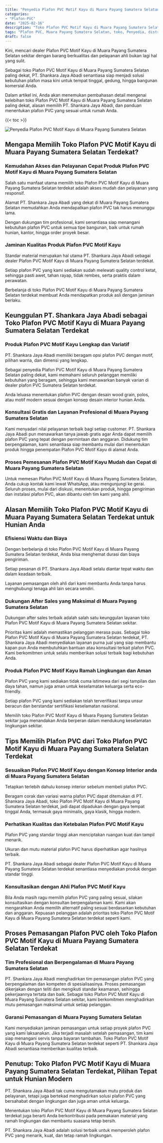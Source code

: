 ```yaml
---
title: "Penyedia Plafon PVC Motif Kayu di Muara Payang Sumatera Selatan"
categories: 
- "Plafon-PVC"
date: "2025-02-16"
description: "Toko Plafon PVC Motif Kayu di Muara Payang Sumatera Selatan untuk rumah, office, dan toko. Material unggulan, beragam motif, pilihan warna modern, beserta jasa instalasi dikerjakan oleh teknisi ahli dan garansi resmi!|Layanan distribusi Plafon PVC Motif Kayu di Muara Payang Sumatera Selatan untuk kebutuhan hunian, office, maupun toko, beserta plafon terbaik dan pemasangan oleh teknisi profesional serta kepastian resmi.|Pilihan Plafon PVC Motif Kayu di Muara Payang Sumatera Selatan yang terbukti untuk tempat tinggal, office, dan ritel, bersama plafon berkualitas dan instalasi oleh tim ahli serta garansi resmi.|Penyediaan Plafon PVC Motif Kayu di Muara Payang Sumatera Selatan untuk hunian, perkantoran, dan ritel, beserta material unggulan dan instalasi dikerjakan oleh tim ahli, disertai dengan kepastian resmi.}"
tags: "Plafon PVC, Muara Payang Sumatera Selatan, toko, Penyedia, distributor"
draft: false
---
```


Kini, mencari dealer Plafon PVC Motif Kayu di Muara Payang Sumatera Selatan sekitar dengan barang berkualitas dan pelayanan ahli bukan lagi hal yang sulit.

Sebagai toko Plafon PVC Motif Kayu di Muara Payang Sumatera Selatan paling dekat, PT. Shankara Jaya Abadi senantiasa siap menjadi solusi kebutuhan plafon masa kini untuk tempat tinggal, gedung, hingga bangunan komersial Anda.

Dalam artikel ini, Anda akan menemukan pembahasan detail mengenai kelebihan toko Plafon PVC Motif Kayu di Muara Payang Sumatera Selatan paling dekat, alasan memilih PT. Shankara Jaya Abadi, dan panduan menentukan plafon PVC yang sesuai untuk rumah Anda.

{{< toc >}}

![Penyedia Plafon PVC Motif Kayu di Muara Payang Sumatera Selatan](/images/Plafon-PVC/Penyedia-Plafon-PVC-Motif-Kayu-di-Muara-Payang-Sumatera-Selatan.png)


## Mengapa Memilih Toko Plafon PVC Motif Kayu di Muara Payang Sumatera Selatan Terdekat?

### Kemudahan Akses dan Pelayanan Cepat Produk Plafon PVC Motif Kayu di Muara Payang Sumatera Selatan

Salah satu manfaat utama memilih toko Plafon PVC Motif Kayu di Muara Payang Sumatera Selatan terdekat adalah akses mudah dan pelayanan yang responsif.

Alamat PT. Shankara Jaya Abadi yang dekat di Muara Payang Sumatera Selatan memudahkan Anda mendapatkan plafon PVC tak harus menunggu lama.

Dengan dukungan tim profesional, kami senantiasa siap menangani kebutuhan plafon PVC untuk semua tipe bangunan, baik untuk rumah hunian, kantor, hingga order proyek besar.

### Jaminan Kualitas Produk Plafon PVC Motif Kayu

Standar material merupakan hal utama PT. Shankara Jaya Abadi sebagai dealer Plafon PVC Motif Kayu di Muara Payang Sumatera Selatan terdekat.

Setiap plafon PVC yang kami sediakan sudah melewati quality control ketat, sehingga pasti awet, tahan rayap, tidak rembes, serta praktis dalam perawatan.

Berbelanja di toko Plafon PVC Motif Kayu di Muara Payang Sumatera Selatan terdekat membuat Anda mendapatkan produk asli dengan jaminan berlaku.

## Keunggulan PT. Shankara Jaya Abadi sebagai Toko Plafon PVC Motif Kayu di Muara Payang Sumatera Selatan Terdekat

### Produk Plafon PVC Motif Kayu Lengkap dan Variatif

PT. Shankara Jaya Abadi memiliki beragam opsi plafon PVC dengan motif, pilihan warna, dan dimensi yang lengkap.

Sebagai penyedia Plafon PVC Motif Kayu di Muara Payang Sumatera Selatan paling dekat, kami memahami seluruh pelanggan memiliki kebutuhan yang beragam, sehingga kami menawarkan banyak varian di dealer plafon PVC Sumatera Selatan terdekat.

Anda leluasa menentukan plafon PVC dengan desain wood grain, polos, atau motif modern sesuai dengan konsep desain interior hunian Anda.

### Konsultasi Gratis dan Layanan Profesional di Muara Payang Sumatera Selatan

Kami menyadari nilai pelayanan terbaik bagi setiap customer. PT. Shankara Jaya Abadi pun menawarkan tanya jawab gratis agar Anda dapat memilih plafon PVC yang tepat dengan permintaan dan anggaran. Didukung tim berpengalaman, kami senantiasa siap membantu mulai dari menentukan produk hingga penempatan Plafon PVC Motif Kayu di alamat Anda.

### Proses Pemesanan Plafon PVC Motif Kayu Mudah dan Cepat di Muara Payang Sumatera Selatan

Untuk memesan Plafon PVC Motif Kayu di Muara Payang Sumatera Selatan, Anda cukup kontak kami lewat WhatsApp, atau mengunjungi ke gerai. Seluruh proses, mulai dari diskusi, menentukan produk, hingga pengiriman dan instalasi plafon PVC, akan dibantu oleh tim kami yang ahli.

## Alasan Memilih Toko Plafon PVC Motif Kayu di Muara Payang Sumatera Selatan Terdekat untuk Hunian Anda

### Efisiensi Waktu dan Biaya

Dengan berbelanja di toko Plafon PVC Motif Kayu di Muara Payang Sumatera Selatan terdekat, Anda bisa menghemat durasi dan biaya pengiriman.

Setiap pesanan di PT. Shankara Jaya Abadi selalu diantar tepat waktu dan dalam keadaan terbaik.

Layanan pemasangan oleh ahli dari kami membantu Anda tanpa harus menghubungi tenaga ahli lain secara sendiri.

### Dukungan After Sales yang Maksimal di Muara Payang Sumatera Selatan

Dukungan after sales terbaik adalah salah satu keunggulan layanan toko Plafon PVC Motif Kayu di Muara Payang Sumatera Selatan sekitar.

Prioritas kami adalah memastikan pelanggan merasa puas. Sebagai toko Plafon PVC Motif Kayu di Muara Payang Sumatera Selatan terdekat, PT. Shankara Jaya Abadi menyediakan layanan purna jual yang siap membantu kapan pun Anda membutuhkan bantuan atau konsultasi terkait plafon PVC. Kami berkomitmen untuk selalu memberikan solusi terbaik bagi kebutuhan Anda.

### Produk Plafon PVC Motif Kayu Ramah Lingkungan dan Aman

Plafon PVC yang kami sediakan tidak cuma istimewa dari segi tampilan dan daya tahan, namun juga aman untuk keselamatan keluarga serta eco-friendly.

Setiap plafon PVC yang kami sediakan telah terverifikasi tanpa unsur beracun dan berstandar sertifikasi keselamatan nasional.

Memilih toko Plafon PVC Motif Kayu di Muara Payang Sumatera Selatan sekitar juga menandakan Anda berperan dalam mendukung keselamatan lingkungan sekitar.

## Tips Memilih Plafon PVC dari Toko Plafon PVC Motif Kayu di Muara Payang Sumatera Selatan Terdekat

### Sesuaikan Plafon PVC Motif Kayu dengan Konsep Interior anda di Muara Payang Sumatera Selatan

Tetapkan terlebih dahulu konsep interior sebelum membeli plafon PVC.

Beragam corak dan variasi warna plafon PVC dapat ditemukan di PT. Shankara Jaya Abadi, toko Plafon PVC Motif Kayu di Muara Payang Sumatera Selatan terdekat, jadi dapat dipadukan dengan gaya tempat tinggal Anda, termasuk gaya minimalis, gaya klasik, hingga modern.

### Perhatikan Kualitas dan Ketebalan Plafon PVC Motif Kayu

Plafon PVC yang standar tinggi akan menciptakan ruangan kuat dan tampil menarik.

Ukuran dan mutu material plafon PVC harus diperhatikan agar hasilnya terbaik.

PT. Shankara Jaya Abadi sebagai dealer Plafon PVC Motif Kayu di Muara Payang Sumatera Selatan terdekat senantiasa menyediakan produk dengan standar tinggi.

### Konsultasikan dengan Ahli Plafon PVC Motif Kayu

Bila Anda masih ragu memilih plafon PVC yang paling sesuai, silakan konsultasikan dengan konsultan berpengalaman kami. Kami akan mengarahkan Anda memilih alternatif paling sesuai berdasarkan kebutuhan dan anggaran. Kepuasan pelanggan adalah prioritas toko Plafon PVC Motif Kayu di Muara Payang Sumatera Selatan terdekat seperti kami.

## Proses Pemasangan Plafon PVC oleh Toko Plafon PVC Motif Kayu di Muara Payang Sumatera Selatan Terdekat

### Tim Profesional dan Berpengalaman di Muara Payang Sumatera Selatan

PT. Shankara Jaya Abadi menghadirkan tim pemasangan plafon PVC yang berpengalaman dan kompeten di spesialisasinya. Proses pemasangan dikerjakan dengan teliti dan mengikuti standar keamanan, sehingga pekerjaannya tertata dan baik. Sebagai toko Plafon PVC Motif Kayu di Muara Payang Sumatera Selatan sekitar, kami berkomitmen menghadirkan mutu pemasangan maksimal untuk setiap pelanggan.

### Garansi Pemasangan di Muara Payang Sumatera Selatan

Kami menyediakan jaminan pemasangan untuk setiap proyek plafon PVC yang kami laksanakan. Jika terjadi masalah setelah pemasangan, tim kami siap menangani servis tanpa bayaran tambahan. Toko Plafon PVC Motif Kayu di Muara Payang Sumatera Selatan terdekat seperti PT. Shankara Jaya Abadi senantiasa memberikan kualitas terbaik.

## Penutup: Toko Plafon PVC Motif Kayu di Muara Payang Sumatera Selatan Terdekat, Pilihan Tepat untuk Hunian Modern

PT. Shankara Jaya Abadi tak cuma mengutamakan mutu produk dan pelayanan, tetapi juga bertekad menghadirkan solusi plafon PVC yang bersahabat dengan lingkungan dan juga aman untuk keluarga.

Menentukan toko Plafon PVC Motif Kayu di Muara Payang Sumatera Selatan terdekat juga berarti Anda berkontribusi pada pemakaian material yang ramah lingkungan dan membantu suasana tetap bersih.

PT. Shankara Jaya Abadi adalah solusi terbaik untuk memperoleh plafon PVC yang menarik, kuat, dan tetap ramah lingkungan.